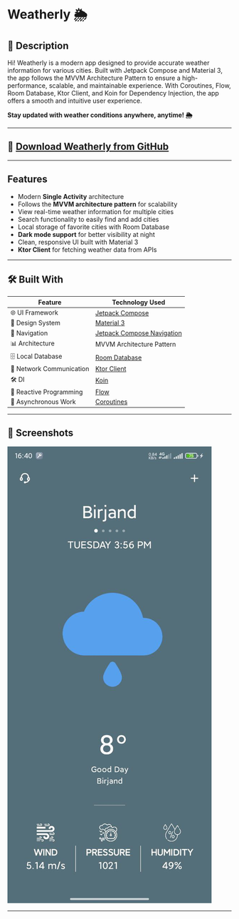 # Weatherly 🌦️

## 📜 Description  
Hi! Weatherly is a modern app designed to provide accurate weather information for various cities. Built with Jetpack Compose and Material 3, the app follows the MVVM Architecture Pattern to ensure a high-performance, scalable, and maintainable experience. With Coroutines, Flow, Room Database, Ktor Client, and Koin for Dependency Injection, the app offers a smooth and intuitive user experience.  

**Stay updated with weather conditions anywhere, anytime! 🌦️**  

---

## 🚀 [Download Weatherly from GitHub](https://github.com/ihoseinam/WeatherApplication/raw/refs/heads/master/app/release/app-release.apk)  

---

## Features  
- Modern **Single Activity** architecture  
- Follows the **MVVM architecture pattern** for scalability  
- View real-time weather information for multiple cities  
- Search functionality to easily find and add cities  
- Local storage of favorite cities with Room Database  
- **Dark mode support** for better visibility at night  
- Clean, responsive UI built with Material 3  
- **Ktor Client** for fetching weather data from APIs  

---

## 🛠 Built With  

| Feature                   | Technology Used                                                                 |
|---------------------------|--------------------------------------------------------------------------------|
| 🌐 UI Framework            | [Jetpack Compose](https://developer.android.com/jetpack/compose)               |
| 🎨 Design System           | [Material 3](https://m3.material.io/)                                          |
| 🧭 Navigation              | [Jetpack Compose Navigation](https://developer.android.com/jetpack/compose/navigation) |
| 📊 Architecture            | MVVM Architecture Pattern                                                     |
| 🗄️ Local Database          | [Room Database](https://developer.android.com/jetpack/androidx/releases/room) |
| 🔗 Network Communication   | [Ktor Client](https://ktor.io/docs/getting-started-ktor-client.html)           |
| 🛠️ DI                      | [Koin](https://insert-koin.io/)                                               |
| 🌊 Reactive Programming    | [Flow](https://kotlinlang.org/docs/flow.html)                                  |
| 🔧 Asynchronous Work       | [Coroutines](https://kotlinlang.org/docs/coroutines-overview.html)             |

---

## :iphone: Screenshots  

![App Screenshot](https://raw.githubusercontent.com/ihoseinam/WeatherApplication/refs/heads/master/photo_2025-01-14_16-44-34.jpg)  

---  


